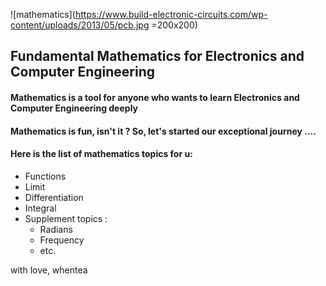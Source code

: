 
![mathematics](https://www.build-electronic-circuits.com/wp-content/uploads/2013/05/pcb.jpg =200x200)

## Fundamental Mathematics for Electronics and Computer Engineering

#### Mathematics is a tool for anyone who wants to learn Electronics and Computer Engineering deeply

#### Mathematics is fun, isn't it ? So, let's started our exceptional journey ....

#### Here is the list of mathematics topics for u:

* Functions
* Limit
* Differentiation
* Integral
* Supplement topics :
	* Radians
	* Frequency
	* etc.


with love, whentea
